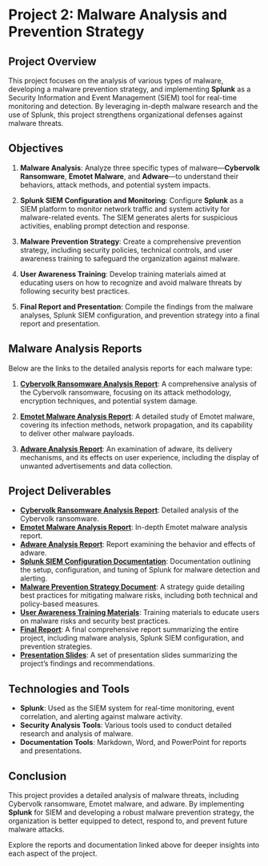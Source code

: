 # Project 2: Malware Analysis and Prevention Strategy

## Project Overview
This project focuses on the analysis of various types of malware, developing a malware prevention strategy, and implementing **Splunk** as a Security Information and Event Management (SIEM) tool for real-time monitoring and detection. By leveraging in-depth malware research and the use of Splunk, this project strengthens organizational defenses against malware threats.

## Objectives
1. **Malware Analysis**: Analyze three specific types of malware—**Cybervolk Ransomware**, **Emotet Malware**, and **Adware**—to understand their behaviors, attack methods, and potential system impacts.
   
2. **Splunk SIEM Configuration and Monitoring**: Configure **Splunk** as a SIEM platform to monitor network traffic and system activity for malware-related events. The SIEM generates alerts for suspicious activities, enabling prompt detection and response.

3. **Malware Prevention Strategy**: Create a comprehensive prevention strategy, including security policies, technical controls, and user awareness training to safeguard the organization against malware.

4. **User Awareness Training**: Develop training materials aimed at educating users on how to recognize and avoid malware threats by following security best practices.

5. **Final Report and Presentation**: Compile the findings from the malware analyses, Splunk SIEM configuration, and prevention strategy into a final report and presentation.

## Malware Analysis Reports
Below are the links to the detailed analysis reports for each malware type:
1. **[Cybervolk Ransomware Analysis Report](./MalwareAnalysisReports/Cybervolk_Ransomware_Analysis_Report.pdf)**: A comprehensive analysis of the Cybervolk ransomware, focusing on its attack methodology, encryption techniques, and potential system damage.
   
2. **[Emotet Malware Analysis Report](./MalwareAnalysisReports/Emotet_Malware_Analysis_Report.pdf)**: A detailed study of Emotet malware, covering its infection methods, network propagation, and its capability to deliver other malware payloads.

3. **[Adware Analysis Report](./MalwareAnalysisReports/Adware_Analysis_Report.pdf)**: An examination of adware, its delivery mechanisms, and its effects on user experience, including the display of unwanted advertisements and data collection.

## Project Deliverables
- **[Cybervolk Ransomware Analysis Report](./MalwareAnalysisReports/Cybervolk_Ransomware_Analysis_Report.pdf)**: Detailed analysis of the Cybervolk ransomware.
- **[Emotet Malware Analysis Report](./MalwareAnalysisReports/Emotet_Malware_Analysis_Report.pdf)**: In-depth Emotet malware analysis report.
- **[Adware Analysis Report](./MalwareAnalysisReports/Adware_Analysis_Report.pdf)**: Report examining the behavior and effects of adware.
- **[Splunk SIEM Configuration Documentation](./SIEMConfiguration/Splunk_SIEM_Configuration_Documentation.pdf)**: Documentation outlining the setup, configuration, and tuning of Splunk for malware detection and alerting.
- **[Malware Prevention Strategy Document](./PreventionStrategyandTraining/Malware_Prevention_Strategy_Document.pdf)**: A strategy guide detailing best practices for mitigating malware risks, including both technical and policy-based measures.
- **[User Awareness Training Materials](./PreventionStrategyandTraining/User_Awareness_Training_Materials.pdf)**: Training materials to educate users on malware risks and security best practices.
- **[Final Report](./README.md)**: A final comprehensive report summarizing the entire project, including malware analysis, Splunk SIEM configuration, and prevention strategies.
- **[Presentation Slides](./Presentation.pptx)**: A set of presentation slides summarizing the project’s findings and recommendations.

## Technologies and Tools
- **Splunk**: Used as the SIEM system for real-time monitoring, event correlation, and alerting against malware activity.
- **Security Analysis Tools**: Various tools used to conduct detailed research and analysis of malware.
- **Documentation Tools**: Markdown, Word, and PowerPoint for reports and presentations.

## Conclusion
This project provides a detailed analysis of malware threats, including Cybervolk ransomware, Emotet malware, and adware. By implementing **Splunk** for SIEM and developing a robust malware prevention strategy, the organization is better equipped to detect, respond to, and prevent future malware attacks. 

Explore the reports and documentation linked above for deeper insights into each aspect of the project.

